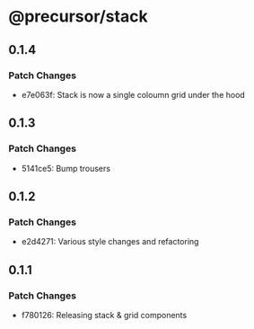 # @precursor/stack

## 0.1.4

### Patch Changes

-   e7e063f: Stack is now a single coloumn grid under the hood

## 0.1.3

### Patch Changes

-   5141ce5: Bump trousers

## 0.1.2

### Patch Changes

-   e2d4271: Various style changes and refactoring

## 0.1.1

### Patch Changes

-   f780126: Releasing stack & grid components
